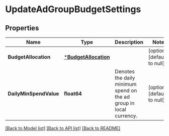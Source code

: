 # UpdateAdGroupBudgetSettings

## Properties
Name | Type | Description | Notes
------------ | ------------- | ------------- | -------------
**BudgetAllocation** | [***BudgetAllocation**](BudgetAllocation.md) |  | [optional] [default to null]
**DailyMinSpendValue** | **float64** | Denotes the daily minimum spend on the ad group in local currency. | [optional] [default to null]

[[Back to Model list]](../README.md#documentation-for-models) [[Back to API list]](../README.md#documentation-for-api-endpoints) [[Back to README]](../README.md)

